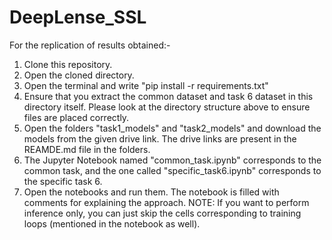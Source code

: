 # DeepLense_SSL

For the replication of results obtained:-
 1. Clone this repository.
 2. Open the cloned directory.
 3. Open the terminal and write "pip install -r requirements.txt"
 4. Ensure that you extract the common dataset and task 6 dataset in this directory itself. Please look at the directory structure above to ensure files are placed correctly.
 5. Open the folders "task1_models" and "task2_models" and download the models from the given drive link. The drive links are present in the REAMDE.md file in the folders.
 6. The Jupyter Notebook named "common_task.ipynb" corresponds to the common task, and the one called "specific_task6.ipynb" corresponds to the specific task 6.
 7. Open the notebooks and run them. The notebook is filled with comments for explaining the approach. NOTE: If you want to perform inference only, you can just skip the cells corresponding to training loops (mentioned in the notebook as well).



